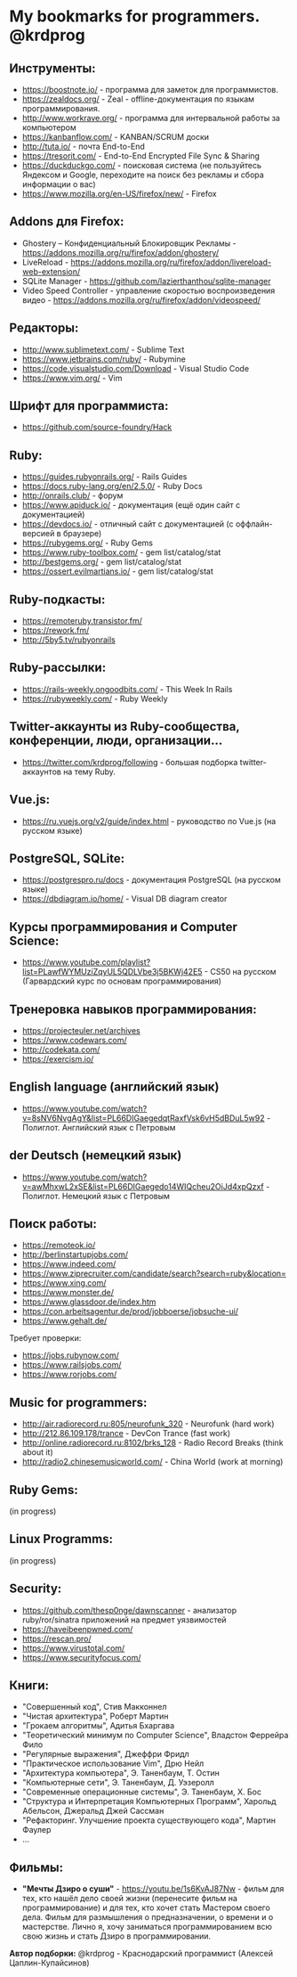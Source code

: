 # My bookmarks for programmers. @krdprog

## Инструменты:

- https://boostnote.io/ - программа для заметок для программистов.
- https://zealdocs.org/ - Zeal - offline-документация по языкам программирования.
- http://www.workrave.org/ - программа для интервальной работы за компьютером
- https://kanbanflow.com/ - KANBAN/SCRUM доски
- http://tuta.io/ - почта End-to-End
- https://tresorit.com/ - End-to-End Encrypted File Sync & Sharing
- https://duckduckgo.com/ - поисковая система (не пользуйтесь Яндексом и Google, переходите на поиск без рекламы и сбора информации о вас)
- https://www.mozilla.org/en-US/firefox/new/ - Firefox

## Addons для Firefox:

- Ghostery – Конфиденциальный Блокировщик Рекламы - https://addons.mozilla.org/ru/firefox/addon/ghostery/
- LiveReload - https://addons.mozilla.org/ru/firefox/addon/livereload-web-extension/
- SQLite Manager - https://github.com/lazierthanthou/sqlite-manager
- Video Speed Controller - управление скоростью воспроизведения видео - https://addons.mozilla.org/ru/firefox/addon/videospeed/

## Редакторы:

- http://www.sublimetext.com/ - Sublime Text
- https://www.jetbrains.com/ruby/ - Rubymine
- https://code.visualstudio.com/Download - Visual Studio Code
- https://www.vim.org/ - Vim

## Шрифт для программиста:
- https://github.com/source-foundry/Hack

## Ruby:

- https://guides.rubyonrails.org/ - Rails Guides
- https://docs.ruby-lang.org/en/2.5.0/ - Ruby Docs
- http://onrails.club/ - форум
- https://www.apiduck.io/ - документация (ещё один сайт с документацией)
- https://devdocs.io/ - отличный сайт с документацией (с оффлайн-версией в браузере)
- https://rubygems.org/ - Ruby Gems
- https://www.ruby-toolbox.com/ - gem list/catalog/stat
- http://bestgems.org/ - gem list/catalog/stat
- https://ossert.evilmartians.io/ - gem list/catalog/stat

## Ruby-подкасты:

- https://remoteruby.transistor.fm/
- https://rework.fm/
- http://5by5.tv/rubyonrails

## Ruby-рассылки:

- https://rails-weekly.ongoodbits.com/ - This Week In Rails
- https://rubyweekly.com/ - Ruby Weekly

## Twitter-аккаунты из Ruby-сообщества, конференции, люди, организации...

- https://twitter.com/krdprog/following - большая подборка twitter-аккаунтов на тему Ruby.

## Vue.js:

- https://ru.vuejs.org/v2/guide/index.html - руководство по Vue.js (на русском языке)

## PostgreSQL, SQLite:

- https://postgrespro.ru/docs - документация PostgreSQL (на русском языке)
- https://dbdiagram.io/home/ - Visual DB diagram creator

## Курсы программирования и Computer Science:

- https://www.youtube.com/playlist?list=PLawfWYMUziZqyUL5QDLVbe3j5BKWj42E5 - CS50 на русском (Гарвардский курс по основам программирования)

## Тренеровка навыков программирования:

- https://projecteuler.net/archives
- https://www.codewars.com/
- http://codekata.com/
- https://exercism.io/

## English language (английский язык)

- https://www.youtube.com/watch?v=8sNV6NvgAgY&list=PL66DIGaegedqtRaxfVsk6vH5dBDuL5w92 - Полиглот. Английский язык с Петровым

## der Deutsch (немецкий язык)

- https://www.youtube.com/watch?v=awMhxwL2xSE&list=PL66DIGaegedo14WIQcheu2OiJd4xpQzxf - Полиглот. Немецкий язык с Петровым

## Поиск работы:

- https://remoteok.io/
- http://berlinstartupjobs.com/
- https://www.indeed.com/
- https://www.ziprecruiter.com/candidate/search?search=ruby&location=
- https://www.xing.com/
- https://www.monster.de/
- https://www.glassdoor.de/index.htm
- https://con.arbeitsagentur.de/prod/jobboerse/jobsuche-ui/
- https://www.gehalt.de/

Требует проверки:

- https://jobs.rubynow.com/
- https://www.railsjobs.com/
- https://www.rorjobs.com/

## Music for programmers:

- http://air.radiorecord.ru:805/neurofunk_320 - Neurofunk (hard work) 
- http://212.86.109.178/trance - DevCon Trance (fast work)
- http://online.radiorecord.ru:8102/brks_128 - Radio Record Breaks (think about it)
- http://radio2.chinesemusicworld.com/ - China World (work at morning)

## Ruby Gems:

(in progress)

## Linux Programms:

(in progress)

## Security:

- https://github.com/thesp0nge/dawnscanner - анализатор ruby/ror/sinatra приложений на предмет уязвимостей
- https://haveibeenpwned.com/
- https://rescan.pro/
- https://www.virustotal.com/
- https://www.securityfocus.com/

## Книги:

- "Совершенный код", Стив Макконнел
- "Чистая архитектура", Роберт Мартин
- "Грокаем алгоритмы", Адитья Бхаргава
- "Теоретический минимум по Computer Science", Владстон Феррейра Фило
- "Регулярные выражения", Джеффри Фридл
- "Практическое использование Vim", Дрю Нейл
- "Архитектура компьютера", Э. Таненбаум, Т. Остин
- "Компьютерные сети", Э. Таненбаум, Д. Уэзеролл
- "Современные операционные системы", Э. Таненбаум, Х. Бос
- "Структура и Интерпретация Компьютерных Программ", Харольд Абельсон, Джеральд Джей Сассман
- "Рефакторинг. Улучшение проекта существующего кода", Мартин Фаулер
- ...

## Фильмы:

- **"Мечты Дзиро о суши"** - https://youtu.be/1s6KvAJ87Nw - фильм для тех, кто нашёл дело своей жизни (перенесите фильм на программирование) и для тех, кто хочет стать Мастером своего дела. Фильм для размышления о предназначении, о времени и о мастерстве. Лично я, хочу заниматься программированием всю свою жизнь и стать Дзиро в программировании.

**Автор подборки:** @krdprog - Краснодарский программист (Алексей Цаплин-Купайсинов)
